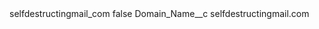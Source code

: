 <?xml version="1.0" encoding="UTF-8"?>
<CustomMetadata xmlns="http://soap.sforce.com/2006/04/metadata" xmlns:xsi="http://www.w3.org/2001/XMLSchema-instance" xmlns:xsd="http://www.w3.org/2001/XMLSchema">
    <label>selfdestructingmail_com</label>
    <protected>false</protected>
    <values>
        <field>Domain_Name__c</field>
        <value xsi:type="xsd:string">selfdestructingmail.com</value>
    </values>
</CustomMetadata>
